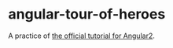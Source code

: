 # angular-tour-of-heroes

A practice of [the official tutorial for Angular2](https://angular.io/docs/ts/latest/tutorial/).
